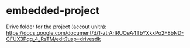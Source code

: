 # embedded-project
Drive folder for the project (accout unitn): https://docs.google.com/document/d/1-ztrArlRUOeA4TbYXkxPo2F8bND-CFUX3Pqq_4_RsTM/edit?usp=drivesdk
